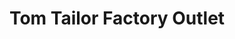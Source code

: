 ---
title: "Tom Tailor Factory Outlet"
url: /oststeinbek/tom-tailor-factory-outlet/
shop: Kleidung
---